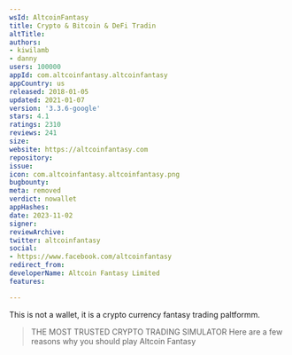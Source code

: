 ```yaml
---
wsId: AltcoinFantasy
title: Crypto & Bitcoin & DeFi Tradin
altTitle: 
authors:
- kiwilamb
- danny
users: 100000
appId: com.altcoinfantasy.altcoinfantasy
appCountry: us
released: 2018-01-05
updated: 2021-01-07
version: '3.3.6-google'
stars: 4.1
ratings: 2310
reviews: 241
size: 
website: https://altcoinfantasy.com
repository: 
issue: 
icon: com.altcoinfantasy.altcoinfantasy.png
bugbounty: 
meta: removed
verdict: nowallet
appHashes: 
date: 2023-11-02
signer: 
reviewArchive: 
twitter: altcoinfantasy
social:
- https://www.facebook.com/altcoinfantasy
redirect_from: 
developerName: Altcoin Fantasy Limited
features: 

---
```


This is not a wallet, it is a crypto currency fantasy trading paltformm.

> THE MOST TRUSTED CRYPTO TRADING SIMULATOR Here are a few reasons why you should play Altcoin Fantasy

